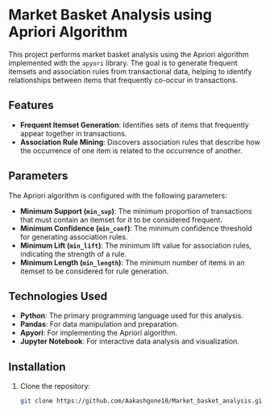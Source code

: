 # Market Basket Analysis using Apriori Algorithm

This project performs market basket analysis using the Apriori algorithm implemented with the `apyori` library. The goal is to generate frequent itemsets and association rules from transactional data, helping to identify relationships between items that frequently co-occur in transactions.

## Features

- **Frequent Itemset Generation**: Identifies sets of items that frequently appear together in transactions.
- **Association Rule Mining**: Discovers association rules that describe how the occurrence of one item is related to the occurrence of another.

## Parameters

The Apriori algorithm is configured with the following parameters:

- **Minimum Support (`min_sup`)**: The minimum proportion of transactions that must contain an itemset for it to be considered frequent.
- **Minimum Confidence (`min_conf`)**: The minimum confidence threshold for generating association rules.
- **Minimum Lift (`min_lift`)**: The minimum lift value for association rules, indicating the strength of a rule.
- **Minimum Length (`min_length`)**: The minimum number of items in an itemset to be considered for rule generation.

## Technologies Used

- **Python**: The primary programming language used for this analysis.
- **Pandas**: For data manipulation and preparation.
- **Apyori**: For implementing the Apriori algorithm.
- **Jupyter Notebook**: For interactive data analysis and visualization.

## Installation

1. Clone the repository:
   ```bash
   git clone https://github.com/Aakashgone10/Market_basket_analysis.git
